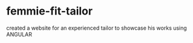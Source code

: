 # femmie-fit-tailor
created a website for an experienced tailor to showcase his works using ANGULAR 
